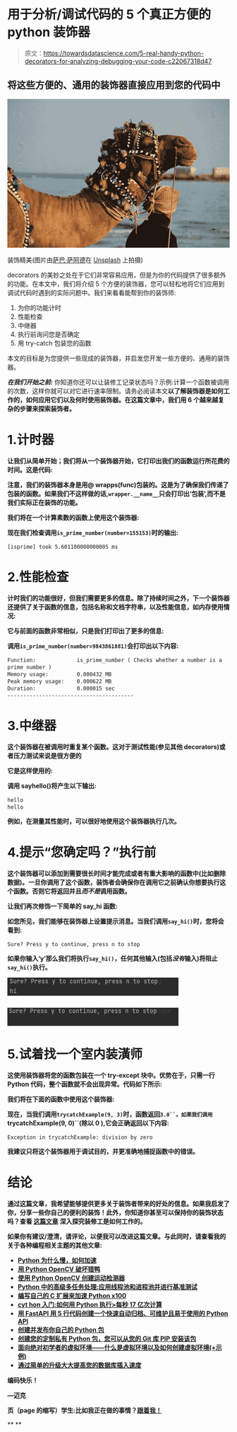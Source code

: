 # 用于分析/调试代码的 5 个真正方便的 python 装饰器

> 原文：<https://towardsdatascience.com/5-real-handy-python-decorators-for-analyzing-debugging-your-code-c22067318d47>

## 将这些方便的、通用的装饰器直接应用到您的代码中

![](img/138ca2c5c2a6ac548cbe52b79671073c.png)

装饰精美(图片由[萨巴·萨阿德](https://unsplash.com/@sabasayad)在 [Unsplash](https://unsplash.com/photos/fnkoGdJEuiE) 上拍摄)

decorators 的美妙之处在于它们非常容易应用，但是为你的代码提供了很多额外的功能。在本文中，我们将介绍 5 个方便的装饰器，您可以轻松地将它们应用到调试代码时遇到的实际问题中。我们来看看能帮到你的装饰师:

1.  为你的功能计时
2.  性能检查
3.  中继器
4.  执行前询问您是否确定
5.  用 try-catch 包装您的函数

本文的目标是为您提供一些现成的装饰器，并启发您开发一些方便的、通用的装饰器。

***在我们开始之前:*** 你知道你还可以让装修工记录状态吗？示例:计算一个函数被调用的次数，这样你就可以对它进行速率限制。请务必阅读本文[](https://mikehuls.medium.com/six-levels-of-python-decorators-1f12c9067b23)**以了解装饰器是如何工作的，如何应用它们以及何时使用装饰器。在这篇文章中，我们用 6 个越来越复杂的步骤来探索装饰者。**

# **1.计时器**

**让我们从简单开始；我们将从一个装饰器开始，它打印出我们的函数运行所花费的时间。这是代码:**

**注意，我们的装饰器本身是用@ wrapps(func)包装的。这是为了确保我们传递了包装的函数。如果我们不这样做的话,`wrapper.__name__`只会打印出‘包装’,而不是我们实际正在装饰的功能。**

**我们将在一个计算素数的函数上使用这个装饰器:**

**现在我们检查调用`is_prime_number(number=155153)`时的输出:**

```
[isprime] took 5.601100000000005 ms
```

# **2.性能检查**

**计时我们的功能很好，但我们需要更多的信息。除了持续时间之外，下一个装饰器还提供了关于函数的信息，包括名称和文档字符串，以及性能信息，如内存使用情况:**

**它与前面的函数非常相似，只是我们打印出了更多的信息:**

**调用`is_prime_number(number=9843861881)`会打印出以下内容:**

```
Function:             is_prime_number ( Checks whether a number is a prime number )
Memory usage:         0.000432 MB
Peak memory usage:    0.000622 MB
Duration:             0.000015 sec
----------------------------------------
```

# **3.中继器**

**这个装饰器在被调用时重复某个函数。这对于测试性能(参见其他 decorators)或者压力测试来说是很方便的**

**它是这样使用的:**

**调用 sayhello()将产生以下输出:**

```
hello
hello
```

**例如，在测量其性能时，可以很好地使用这个装饰器执行几次。**

# **4.提示“您确定吗？”执行前**

**这个装饰器可以添加到需要很长时间才能完成或者有重大影响的函数中(比如删除数据)。一旦你调用了这个函数，装饰者会确保你在调用它之前确认你想要执行这个函数。否则它将返回并且*而不是*调用函数。**

**让我们再次修饰一下简单的 say_hi 函数:**

**如您所见，我们能够在装饰器上设置提示消息。当我们调用`say_hi()`时，您将会看到:**

```
Sure? Press y to continue, press n to stop
```

**如果你输入‘y’那么我们将执行`say_hi()`，任何其他输入(包括*没有*输入)将阻止`say_hi()`执行。**

**![](img/7e9f783120a152a8f29faf38493e47f6.png)**

# **5.试着找一个室内装潢师**

**这使用装饰器将您的函数包装在一个 try-except 块中。优势在于，只需一行 Python 代码，整个函数就不会出现异常。代码如下所示:**

**我们将在下面的函数中使用这个装饰器:**

**现在，当我们调用`trycatchExample(9, 3)`时，函数返回`3.0``。如果我们调用`trycatchExample(9, 0)``(除以 0 ),它会正确返回以下内容:**

```
Exception in trycatchExample: division by zero
```

**我建议只将这个装饰器用于调试目的，并更准确地捕捉函数中的错误。**

# **结论**

**通过这篇文章，我希望能够提供更多关于装饰者带来的好处的信息。如果我启发了你，分享一些你自己的便利的装饰！此外，你知道你甚至可以保持你的装饰状态吗？查看 [**这篇文章**](https://mikehuls.medium.com/six-levels-of-python-decorators-1f12c9067b23) 深入探究装修工是如何工作的。**

**如果你有建议/澄清，请评论，以便我可以改进这篇文章。与此同时，请查看我的关于各种编程相关主题的其他文章:**

*   **[Python 为什么慢，如何加速](https://mikehuls.medium.com/why-is-python-so-slow-and-how-to-speed-it-up-485b5a84154e)**
*   **[用 Python OpenCV 破坏猎鸭](https://mikehuls.medium.com/image-analysis-for-beginners-destroying-duck-hunt-with-opencv-e19a27fd8b6)**
*   **[使用 Python OpenCV 创建运动检测器](https://mikehuls.medium.com/image-analysis-for-beginners-creating-a-motion-detector-with-opencv-4ca6faba4b42)**
*   **[Python 中的高级多任务处理:应用线程池和进程池并进行基准测试](https://mikehuls.medium.com/advanced-multi-tasking-in-python-applying-and-benchmarking-threadpools-and-processpools-90452e0f7d40)**
*   **[编写自己的 C 扩展来加速 Python x100](https://mikehuls.medium.com/write-your-own-c-extension-to-speed-up-python-x100-626bb9d166e7)**
*   **[cyt hon 入门:如何用 Python 执行>每秒 17 亿次计算](https://mikehuls.medium.com/getting-started-with-cython-how-to-perform-1-7-billion-calculations-per-second-in-python-b83374cfcf77)**
*   **[用 FastAPI 用 5 行代码创建一个快速自动归档、可维护且易于使用的 Python API](https://mikehuls.medium.com/create-a-fast-auto-documented-maintainable-and-easy-to-use-python-api-in-5-lines-of-code-with-4e574c00f70e)**
*   **[创建并发布你自己的 Python 包](https://mikehuls.medium.com/create-and-publish-your-own-python-package-ea45bee41cdc)**
*   **[创建您的定制私有 Python 包，您可以从您的 Git 库 PIP 安装该包](https://mikehuls.medium.com/create-your-custom-python-package-that-you-can-pip-install-from-your-git-repository-f90465867893)**
*   **[面向绝对初学者的虚拟环境——什么是虚拟环境以及如何创建虚拟环境(+示例)](https://mikehuls.medium.com/virtual-environments-for-absolute-beginners-what-is-it-and-how-to-create-one-examples-a48da8982d4b)**
*   **[通过简单的升级大大提高您的数据库插入速度](https://mikehuls.medium.com/dramatically-improve-your-database-inserts-with-a-simple-upgrade-6dfa672f1424)**

**编码快乐！**

**—迈克**

**页（page 的缩写）学生:比如我正在做的事情？[跟着我！](https://mikehuls.medium.com/membership)**

**[](https://mikehuls.medium.com/membership) **